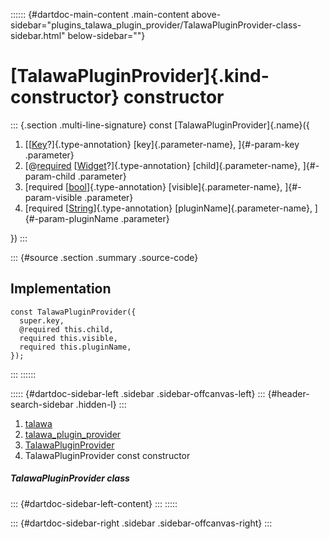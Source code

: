 :::::: {#dartdoc-main-content .main-content above-sidebar="plugins_talawa_plugin_provider/TalawaPluginProvider-class-sidebar.html" below-sidebar=""}
<div>

# [TalawaPluginProvider]{.kind-constructor} constructor

</div>

::: {.section .multi-line-signature}
const [TalawaPluginProvider]{.name}({

1.  [[[Key](https://api.flutter.dev/flutter/foundation/Key-class.html)?]{.type-annotation}
    [key]{.parameter-name}, ]{#-param-key .parameter}
2.  [@[required](https://api.flutter.dev/flutter/material/required-constant.html)
    [[Widget](https://api.flutter.dev/flutter/widgets/Widget-class.html)?]{.type-annotation}
    [child]{.parameter-name}, ]{#-param-child .parameter}
3.  [required
    [[bool](https://api.flutter.dev/flutter/dart-core/bool-class.html)]{.type-annotation}
    [visible]{.parameter-name}, ]{#-param-visible .parameter}
4.  [required
    [[String](https://api.flutter.dev/flutter/dart-core/String-class.html)]{.type-annotation}
    [pluginName]{.parameter-name}, ]{#-param-pluginName .parameter}

})
:::

::: {#source .section .summary .source-code}
## Implementation

``` language-dart
const TalawaPluginProvider({
  super.key,
  @required this.child,
  required this.visible,
  required this.pluginName,
});
```
:::
::::::

::::: {#dartdoc-sidebar-left .sidebar .sidebar-offcanvas-left}
::: {#header-search-sidebar .hidden-l}
:::

1.  [talawa](../../index.html)
2.  [talawa_plugin_provider](../../plugins_talawa_plugin_provider/)
3.  [TalawaPluginProvider](../../plugins_talawa_plugin_provider/TalawaPluginProvider-class.html)
4.  TalawaPluginProvider const constructor

##### TalawaPluginProvider class

::: {#dartdoc-sidebar-left-content}
:::
:::::

::: {#dartdoc-sidebar-right .sidebar .sidebar-offcanvas-right}
:::
